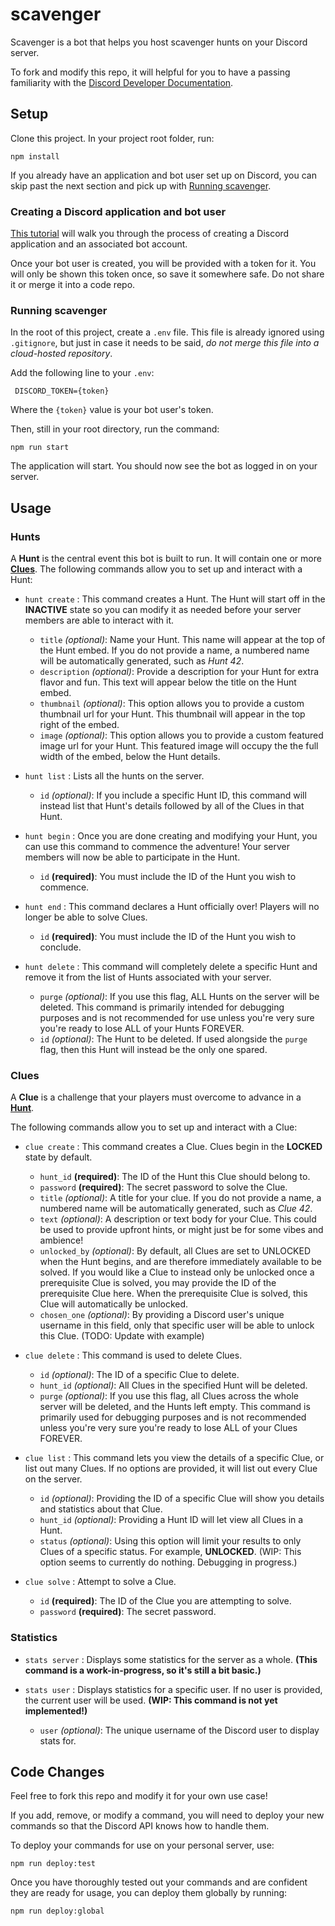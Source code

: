 # scavenger

Scavenger is a bot that helps you host scavenger hunts on your Discord server.

To fork and modify this repo, it will helpful for you to have a passing familiarity with the [Discord Developer Documentation](https://discord.com/developers/docs/intro).

## Setup

Clone this project. In your project root folder, run:

```shell
npm install
```

If you already have an application and bot user set up on Discord, you can skip past the next section and pick up with [Running scavenger](#running-scavenger).

### Creating a Discord application and bot user

[This tutorial](https://discordpy.readthedocs.io/en/stable/discord.html) will walk you through the process of creating a Discord application and an associated bot account.

Once your bot user is created, you will be provided with a token for it. You will only be shown this token once, so save it somewhere safe. Do not share it or merge it into a code repo.

### Running scavenger

In the root of this project, create a `.env` file. This file is already ignored using `.gitignore`, but just in case it needs to be said, *do not merge this file into a cloud-hosted repository*.

Add the following line to your `.env`:
 ```shell
  DISCORD_TOKEN={token}
 ```
 
Where the `{token}` value is your bot user's token.

Then, still in your root directory, run the command:
```shell
npm run start
```

The application will start. You should now see the bot as logged in on your server.

## Usage

### Hunts

A **Hunt** is the central event this bot is built to run. It will contain one or more [**Clues**](#clues).
The following commands allow you to set up and interact with a Hunt:

- `hunt create` : This command creates a Hunt. The Hunt will start off in the **INACTIVE** state so you can modify it as needed before your server members are able to interact with it.

  - `title` *(optional)*: Name your Hunt. This name will appear at the top of the Hunt embed. If you do not provide a name, a numbered name will be automatically generated, such as *Hunt 42*.
  - `description` *(optional)*: Provide a description for your Hunt for extra flavor and fun. This text will appear below the title on the Hunt embed.
  - `thumbnail` *(optional)*: This option allows you to provide a custom thumbnail url for your Hunt. This thumbnail will appear in the top right of the embed.
  - `image` *(optional)*: This option allows you to provide a custom featured image url for your Hunt. This featured image will occupy the the full width of the embed, below the Hunt details.

- `hunt list` : Lists all the hunts on the server.
  - `id` *(optional)*: If you include a specific Hunt ID, this command will instead list that Hunt's details followed by all of the Clues in that Hunt.

- `hunt begin` : Once you are done creating and modifying your Hunt, you can use this command to commence the adventure! Your server members will now be able to participate in the Hunt.
  - `id` **(required)**: You must include the ID of the Hunt you wish to commence.

- `hunt end` : This command declares a Hunt officially over! Players will no longer be able to solve Clues.
  - `id` **(required)**: You must include the ID of the Hunt you wish to conclude.

- `hunt delete` : This command will completely delete a specific Hunt and remove it from the list of Hunts associated with your server.
  - `purge` *(optional)*: If you use this flag, ALL Hunts on the server will be deleted. This command is primarily intended for debugging purposes and is not recommended for use unless you're very sure you're ready to lose ALL of your Hunts FOREVER.
  - `id` *(optional)*: The Hunt to be deleted. If used alongside the `purge` flag, then this Hunt will instead be the only one spared.

### Clues

A **Clue** is a challenge that your players must overcome to advance in a [**Hunt**](#hunts).

The following commands allow you to set up and interact with a Clue:

- `clue create` : This command creates a Clue. Clues begin in the **LOCKED** state by default.

  - `hunt_id` **(required)**: The ID of the Hunt this Clue should belong to.
  - `password` **(required)**: The secret password to solve the Clue.
  - `title` *(optional)*: A title for your clue. If you do not provide a name, a numbered name will be automatically generated, such as *Clue 42*.
  - `text` *(optional)*: A description or text body for your Clue. This could be used to provide upfront hints, or might just be for some vibes and ambience!
  - `unlocked_by` *(optional)*: By default, all Clues are set to UNLOCKED when the Hunt begins, and are therefore immediately available to be solved. If you would like a Clue to instead only be unlocked once a prerequisite Clue is solved, you may provide the ID of the prerequisite Clue here. When the prerequisite Clue is solved, this Clue will automatically be unlocked.
  - `chosen_one` *(optional)*: By providing a Discord user's unique username in this field, only that specific user will be able to unlock this Clue. (TODO: Update with example)

- `clue delete` : This command is used to delete Clues.
  - `id` *(optional)*: The ID of a specific Clue to delete.
  - `hunt_id` *(optional)*: All Clues in the specified Hunt will be deleted.
  - `purge` *(optional)*: If you use this flag, all Clues across the whole server will be deleted, and the Hunts left empty. This command is primarily used for debugging purposes and is not recommended unless you're very sure you're ready to lose ALL of your Clues FOREVER.

- `clue list` : This command lets you view the details of a specific Clue, or list out many Clues. If no options are provided, it will list out every Clue on the server.
  - `id` *(optional)*: Providing the ID of a specific Clue will show you details and statistics about that Clue.
  - `hunt_id` *(optional)*: Providing a Hunt ID will let view all Clues in a Hunt.
  - `status` *(optional)*: Using this option will limit your results to only Clues of a specific status. For example, **UNLOCKED**. (WIP: This option seems to currently do nothing. Debugging in progress.)

- `clue solve` : Attempt to solve a Clue.
  - `id` **(required)**: The ID of the Clue you are attempting to solve.
  - `password` **(required)**: The secret password.

### Statistics

- `stats server` : Displays some statistics for the server as a whole. **(This command is a work-in-progress, so it's still a bit basic.)**

- `stats user` : Displays statistics for a specific user. If no user is provided, the current user will be used. **(WIP: This command is not yet implemented!)**
  - `user` *(optional)*: The unique username of the Discord user to display stats for.

## Code Changes

Feel free to fork this repo and modify it for your own use case!

If you add, remove, or modify a command, you will need to deploy your new commands so that the Discord API knows how to handle them.

To deploy your commands for use on your personal server, use:
```shell
npm run deploy:test
```

Once you have thoroughly tested out your commands and are confident they are ready for usage, you can deploy them globally by running:
```shell
npm run deploy:global
```
